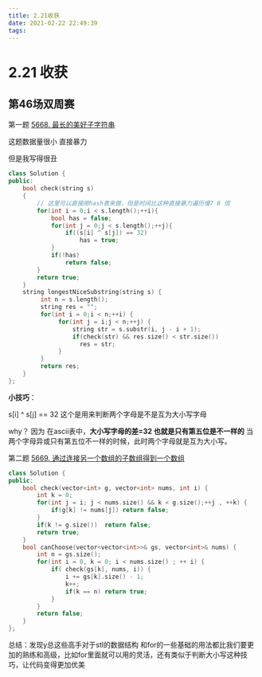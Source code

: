 ```yaml
---
title: 2.21收获
date: 2021-02-22 22:49:39
tags:
---
```


# 2.21 收获

## 第46场双周赛

第一题 [5668. 最长的美好子字符串](https://leetcode-cn.com/problems/longest-nice-substring/)

这题数据量很小 直接暴力

但是我写得很丑

```C++
class Solution {
public:
    bool check(string s)
    {
        // 这里可以直接用hash表来做，但是时间比这种直接暴力遍历慢7 8 倍
        for(int i = 0;i < s.length();++i){
            bool has = false;
            for(int j = 0;j < s.length();++j){
                if((s[i] ^ s[j]) == 32)
                    has = true;
            }
            if(!has)
                return false;
        }
        return true;
    }
    string longestNiceSubstring(string s) {
         int n = s.length();        
         string res = "";
         for(int i = 0;i < n;++i) {
              for(int j = i;j < n;++j) {
                  string str = s.substr(i, j - i + 1);
                  if(check(str) && res.size() < str.size())
                    res = str;
              }
         }
         return res;
    }
};
```

**小技巧**：

s[i] ^ s[j] == 32 这个是用来判断两个字母是不是互为大小写字母

why？ 因为 在ascii表中，**大小写字母的差=32 也就是只有第五位是不一样的** 当两个字母异或只有第五位不一样的时候，此时两个字母就是互为大小写。

第二题 [5669. 通过连接另一个数组的子数组得到一个数组](https://leetcode-cn.com/problems/form-array-by-concatenating-subarrays-of-another-array/)

```C++
class Solution {
public:
    bool check(vector<int> g, vector<int> nums, int i) {
        int k = 0;
        for(int j = i; j < nums.size() && k < g.size();++j , ++k) {
            if(g[k] != nums[j]) return false;
        }
        if(k != g.size())  return false;
        return true;
    }
    bool canChoose(vector<vector<int>>& gs, vector<int>& nums) {
        int n = gs.size();
        for(int i = 0, k = 0; i < nums.size() ; ++ i) {
            if( check(gs[k], nums, i)) { 
                i += gs[k].size() - 1;
                k++;
                if(k == n) return true;
            }
        }
        return false;
    }
};
```

总结：发现y总这些高手对于stl的数据结构 和for的一些基础的用法都比我们要更加的熟练和高级，比如for里面就可以用的灵活，还有类似于判断大小写这种技巧，让代码变得更加优美

